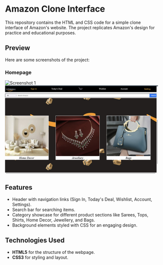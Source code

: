 # Amazon Clone Interface

This repository contains the HTML and CSS code for a simple clone interface of Amazon's website. The project replicates Amazon's design for practice and educational purposes.

## Preview

Here are some screenshots of the project:

### Homepage
![Screenshot 1](./screenshot1.jpeg)
![Screenshot 2](./screenshot2.jpeg)

## Features

- Header with navigation links (Sign In, Today's Deal, Wishlist, Account, Settings).
- Search bar for searching items.
- Category showcase for different product sections like Sarees, Tops, Shirts, Home Decor, Jewellery, and Bags.
- Background elements styled with CSS for an engaging design.

## Technologies Used

- **HTML5** for the structure of the webpage.
- **CSS3** for styling and layout.



